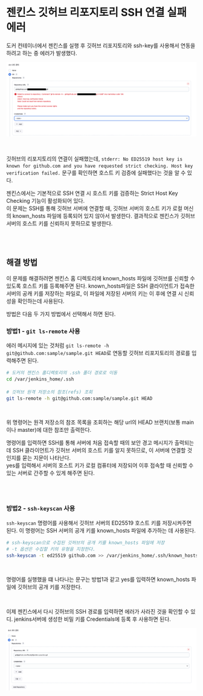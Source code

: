 # 젠킨스 깃허브 리포지토리 SSH 연결 실패 에러

도커 컨테이너에서 젠킨스를 실행 후 깃허브 리포지토리와 ssh-key를 사용해서 연동을 하려고 하는 중 에러가 발생했다.

![ssh-error](/Jenkins/images/No_ED25519_host_key.png)

<br/>

깃허브의 리포지토리의 연결이 실패했는데, `stderr: No ED25519 host key is known for github.com and you have requested strict checking. Host key verification failed.` 문구를 확인하면 호스트 키 검증에 실패했다는 것을 알 수 있다.  

젠킨스에서는 기본적으로 SSH 연결 시 호스트 키를 검증하는 Strict Host Key Checking 기능이 활성화되어 있다.  
이 문제는 SSH를 통해 깃허브 서버에 연결할 때, 깃허브 서버의 호스트 키가 로컬 머신의 known_hosts 파일에 등록되어 있지 않아서 발생한다. 결과적으로 젠킨스가 깃허브 서버의 호스트 키를 신뢰하지 못하므로 발생한다.  

<br/>  
<br/>

## 해결 방법

이 문제를 해결하려면 젠킨스 홈 디렉토리에 known_hosts 파일에 깃허브를 신뢰할 수 있도록 호스트 키를 등록해주면 된다. known_hosts파일은 SSH 클라이언트가 접속한 서버의 공캐 키를 저장하는 파일로, 이 파일에 저장된 서버의 키는 이 후에 연결 시 신뢰성을 확인하는데 사용된다.     

방법은 다음 두 가지 방법에서 선택해서 하면 된다.

### 방법1 - `git ls-remote` 사용

에러 메시지에 있는 것처럼 `git ls-remote -h git@github.com:sample/sample.git HEAD`로 연동할 깃허브 리포지토리의 경로를 입력해주면 된다.

```bash
# 도커의 젠킨스 홈디렉토리의 .ssh 폴더 경로로 이동
cd /var/jenkins_home/.ssh

# 깃허브 원격 저장소의 참조(refs) 조회
git ls-remote -h git@github.com:sample/sample.git HEAD
```

<br/>

위 명령어는 원격 저장소의 참조 목록을 조회하는 해당 url의 HEAD 브랜치(보통 main이나 master)에 대한 참조만 출력한다.  

명령어를 입력하면 SSH를 통해 서버에 처음 접속할 때의 보안 경고 메시지가 출력되는데 SSH 클라이언트가 깃허브 서버의 호스트 키를 알지 못하므로, 이 서버에 연결할 것인지를 묻는 지문이 나타난다.  
yes를 입력해서 서버의 호스트 키가 로컬 컴퓨터에 저장되어 이후 접속할 때 신뢰할 수 있는 서버로 간주할 수 있게 해주면 된다.

<br/>
<br/>

### 방법2 - `ssh-keyscan` 사용

`ssh-keyscan` 명령어를 사용해서 깃허브 서버의 ED25519 호스트 키를 저장시켜주면 된다. 이 명령어는 SSH 서버의 공개 키를 known_hosts 파일에 추가하는 데 사용된다. 

```bash
# ssh-keyscan으로 수집된 깃허브의 공개 키를 known_hosts 파일에 저장
# -t 옵션은 수집할 키의 유형을 지정한다.
ssh-keyscan -t ed25519 github.com >> /var/jenkins_home/.ssh/known_hosts
```
<br/>

명령어를 실행했을 떄 나타나는 문구는 방법1과 같고 yes를 입력하면 known_hosts 파일에 깃허브의 공개 키를 저장한다.

<br/>

이제 젠킨스에서 다시 깃허브의 SSH 경로를 입력하면 에러가 사라진 것을 확인할 수 있디. jenkins서버에 생성한 비밀 키를 Credentials에 등록 후 사용하면 된다.  

![error-clear](/Jenkins/images/No_ED25519_host_key_clear.png)

<br/>
<br/>

